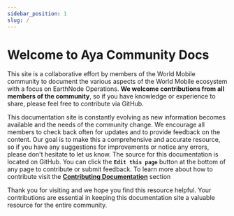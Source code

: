 ```yaml
---
sidebar_position: 1
slug: /
---
```


# Welcome to Aya Community Docs

This site is a collaborative effort by members of the World Mobile community to document the various aspects of the World Mobile ecosystem with a focus on EarthNode Operations. **We welcome contributions from all members of the community**, so if you have knowledge or experience to share, please feel free to contribute via GitHub.

This documentation site is constantly evolving as new information becomes available and the needs of the community change. We encourage all members to check back often for updates and to provide feedback on the content. Our goal is to make this a comprehensive and accurate resource, so if you have any suggestions for improvements or notice any errors, please don't hesitate to let us know. The source for this documentation is located on GitHub. You can click the **`Edit this page`** button at the bottom of any page to contribute or submit feedback. To learn more about how to contribute visit the **[Contributing Documentation](/creating-documentation)** section

Thank you for visiting and we hope you find this resource helpful. Your contributions are essential in keeping this documentation site a valuable resource for the entire community.
